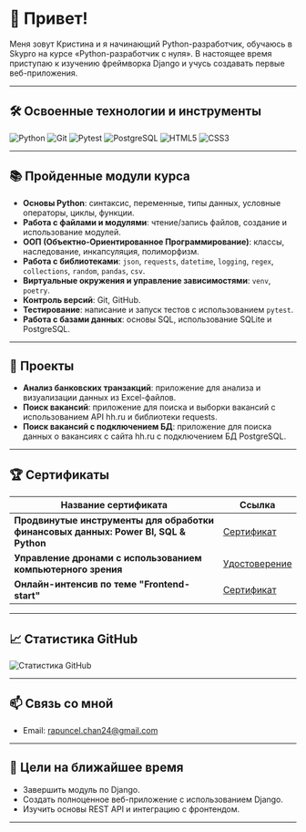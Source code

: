 # 👋 Привет!

Меня зовут Кристина и я начинающий Python-разработчик, обучаюсь в Skypro на курсе «Python-разработчик с нуля». В настоящее время приступаю к изучению фреймворка Django и учусь создавать первые веб-приложения.

---

## 🛠️ Освоенные технологии и инструменты

![Python](https://img.shields.io/badge/Python-3776AB?style=for-the-badge&logo=python&logoColor=white)
![Git](https://img.shields.io/badge/Git-F05032?style=for-the-badge&logo=git&logoColor=white)
![Pytest](https://img.shields.io/badge/Pytest-0A9EDC?style=for-the-badge&logo=pytest&logoColor=white)
![PostgreSQL](https://img.shields.io/badge/PostgreSQL-336791?style=for-the-badge&logo=postgresql&logoColor=white)
![HTML5](https://img.shields.io/badge/HTML5-E34F26?style=for-the-badge&logo=html5&logoColor=white)
![CSS3](https://img.shields.io/badge/CSS3-1572B6?style=for-the-badge&logo=css3&logoColor=white)

---

## 📚 Пройденные модули курса

- **Основы Python**: синтаксис, переменные, типы данных, условные операторы, циклы, функции.
- **Работа с файлами и модулями**: чтение/запись файлов, создание и использование модулей.
- **ООП (Объектно-Ориентированное Программирование)**: классы, наследование, инкапсуляция, полиморфизм.
- **Работа с библиотеками**: `json`, `requests`, `datetime`, `logging`, `regex`, `collections`, `random`, `pandas`, `csv`.
- **Виртуальные окружения и управление зависимостями**: `venv`, `poetry`.
- **Контроль версий**: Git, GitHub.
- **Тестирование**: написание и запуск тестов с использованием `pytest`.
- **Работа с базами данных**: основы SQL, использование SQLite и PostgreSQL.

---

## 💼 Проекты

- **Анализ банковских транзакций**: приложение для анализа и визуализации данных из Excel-файлов.
- **Поиск вакансий**: приложение для поиска и выборки вакансий с использованием API hh.ru и библиотеки requests.
- **Поиск вакансий с подключением БД**: приложение для поиска данных о вакансиях с сайта hh.ru с подключением БД PostgreSQL.

---

## 🏆 Сертификаты

| Название сертификата        | Ссылка                                      |
|-----------------------------|---------------------------------------------|
|  **Продвинутые инструменты для обработки финансовых данных: Power BI, SQL & Python**             | [Сертификат](https://github.com/Rapunzel-chan/REPOSITORY/raw/main/Продвинутые%20инструменты.pdf) |
| **Управление дронами с использованием компьютерного зрения**       | [Удостоверение](https://github.com/Rapunzel-chan/REPOSITORY/raw/main/certificate%20drones.pdf) |
| **Онлайн-интенсив по теме "Frontend-start"**      | [Сертификат](https://github.com/Rapunzel-chan/REPOSITORY/raw/main/Сертификат%20%2317101%20-%20Кристина%20Осина.jpeg) |

---

## 📈 Статистика GitHub

![Статистика GitHub](https://github-readme-stats.vercel.app/api?username=Rapunzel-Chan&show_icons=true&theme=radical)

---

## 📫 Связь со мной

- Email: rapuncel.chan24@gmail.com

---

## 📌 Цели на ближайшее время

- Завершить модуль по Django.
- Создать полноценное веб-приложение с использованием Django.
- Изучить основы REST API и интеграцию с фронтендом.

---

